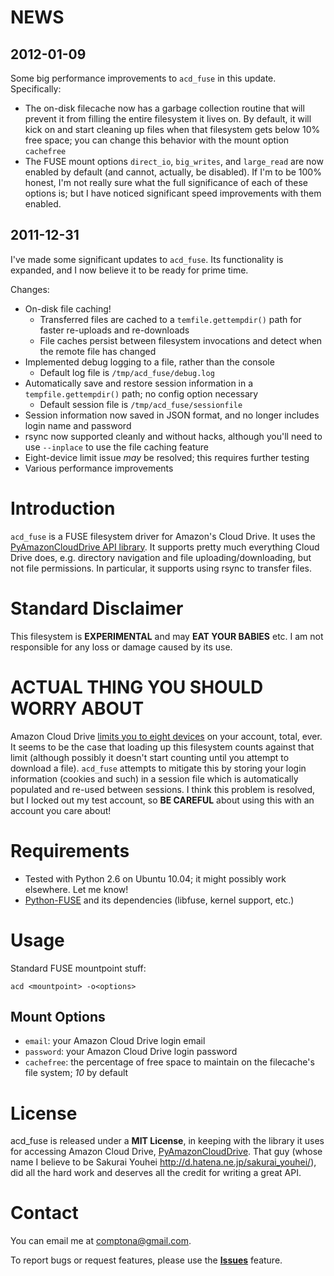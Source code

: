NEWS
====

2012-01-09
----------
Some big performance improvements to `acd_fuse` in this update. Specifically:

- The on-disk filecache now has a garbage collection routine that will prevent it from filling the entire filesystem it lives on. By default, it will kick on and start cleaning up files when that filesystem gets below 10% free space; you can change this behavior with the mount option `cachefree`
- The FUSE mount options `direct_io`, `big_writes`, and `large_read` are now enabled by default (and cannot, actually, be disabled). If I'm to be 100% honest, I'm not really sure what the full significance of each of these options is; but I have noticed significant speed improvements with them enabled.

2011-12-31
----------
I've made some significant updates to `acd_fuse`. Its functionality is expanded, and I now believe it to be ready for prime time.

Changes:

- On-disk file caching!
  - Transferred files are cached to a `temfile.gettempdir()` path for faster re-uploads and re-downloads
  - File caches persist between filesystem invocations and detect when the remote file has changed
- Implemented debug logging to a file, rather than the console
  - Default log file is `/tmp/acd_fuse/debug.log`
- Automatically save and restore session information in a `tempfile.gettempdir()` path; no config option necessary
  - Default session file is `/tmp/acd_fuse/sessionfile`
- Session information now saved in JSON format, and no longer includes login name and password
- rsync now supported cleanly and without hacks, although you'll need to use `--inplace` to use the file caching feature
- Eight-device limit issue _may_ be resolved; this requires further testing
- Various performance improvements

Introduction
============
`acd_fuse` is a FUSE filesystem driver for Amazon's Cloud Drive. It uses the [PyAmazonCloudDrive API library](http://code.google.com/p/pyamazonclouddrive/). It supports pretty much everything Cloud Drive does, e.g. directory navigation and file uploading/downloading, but not file permissions. In particular, it supports using rsync to transfer files.

Standard Disclaimer
===================
This filesystem is **EXPERIMENTAL** and may **EAT YOUR BABIES** etc. I am not responsible for any loss or damage caused by its use.

ACTUAL THING YOU SHOULD WORRY ABOUT
===================================
Amazon Cloud Drive [limits you to eight devices](http://www.amazon.com/gp/help/customer/display.html/ref=hp_200143320_dlimits?nodeId=200656220#devicelimit) on your account, total, ever. It seems to be the case that loading up this filesystem counts against that limit (although possibly it doesn't start counting until you attempt to download a file). `acd_fuse` attempts to mitigate this by storing your login information (cookies and such) in a session file which is automatically populated and re-used between sessions. I think this problem is resolved, but I locked out my test account, so **BE CAREFUL** about using this with an account you care about!

Requirements
============
- Tested with Python 2.6 on Ubuntu 10.04; it might possibly work elsewhere. Let me know!
- [Python-FUSE](http://sourceforge.net/apps/mediawiki/fuse/index.php?title=FUSE_Python_tutorial) and its dependencies (libfuse, kernel support, etc.)

Usage
=====
Standard FUSE mountpoint stuff:

    acd <mountpoint> -o<options>

Mount Options
-------------
- `email`: your Amazon Cloud Drive login email
- `password`: your Amazon Cloud Drive login password
- `cachefree`: the percentage of free space to maintain on the filecache's file system; *10* by default

License
=======
acd_fuse is released under a **MIT License**, in keeping with the library it uses for accessing Amazon Cloud Drive, [PyAmazonCloudDrive](http://code.google.com/p/pyamazonclouddrive/). That guy (whose name I believe to be Sakurai Youhei <http://d.hatena.ne.jp/sakurai_youhei/>), did all the hard work and deserves all the credit for writing a great API.

Contact
=======
You can email me at comptona@gmail.com.

To report bugs or request features, please use the **[Issues](https://github.com/handyman5/acd_fuse/issues)** feature.
